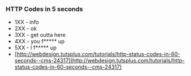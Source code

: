 ### HTTP Codes in 5 seconds

* 1XX - info
* 2XX - ok
* 3XX - get outta here
* 4XX - you f***** up
* 5XX - I f***** up
* [http://webdesign.tutsplus.com/tutorials/http-status-codes-in-60-seconds--cms-24317](http://webdesign.tutsplus.com/tutorials/http-status-codes-in-60-seconds--cms-24317)
